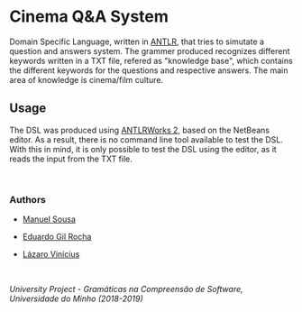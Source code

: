 # Cinema Q&A System

Domain Specific Language, written in [ANTLR](https://www.antlr.org/), that tries to simutate a question and answers system. The grammer produced recognizes different keywords written in a TXT file, refered as "knowledge base", which contains the different keywords for the questions and respective answers. The main area of knowledge is cinema/film culture.

## Usage

The DSL was produced using [ANTLRWorks 2](http://tunnelvisionlabs.com/products/demo/antlrworks), based on the NetBeans editor. As a result, there is no command line tool available to test the DSL. With this in mind, it is only possible to test the DSL using the editor, as it reads the input from the TXT file.

&nbsp;

### Authors

- [Manuel Sousa](https://github.com/MGCSousa)

- [Eduardo Gil Rocha](https://github.com/egrocha)

- [Lázaro Vinícius](https://github.com/lazavini)

&nbsp;

*University Project - Gramáticas na Compreensão de Software, Universidade do Minho (2018-2019)*
